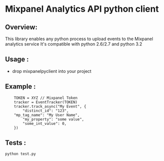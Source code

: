 Mixpanel Analytics API python client
====================================

Overview:
---------
This library enables any python process to upload events to the Mixpanel analytics service
It's compatible with python 2.6/2.7 and python 3.2 

Usage :
-------
- drop mixpanelpyclient into your project

Example :
---------

        TOKEN = XYZ // Mixpanel Token
        tracker = EventTracker(TOKEN)
        tracker.track_async("My Event", {
            "distinct_id": "123",
	    "mp_tag_name": "My User Name",
            "my_property": "some value",
            "some_int_value": 0,
        })

Tests :
-------
`python test.py`
